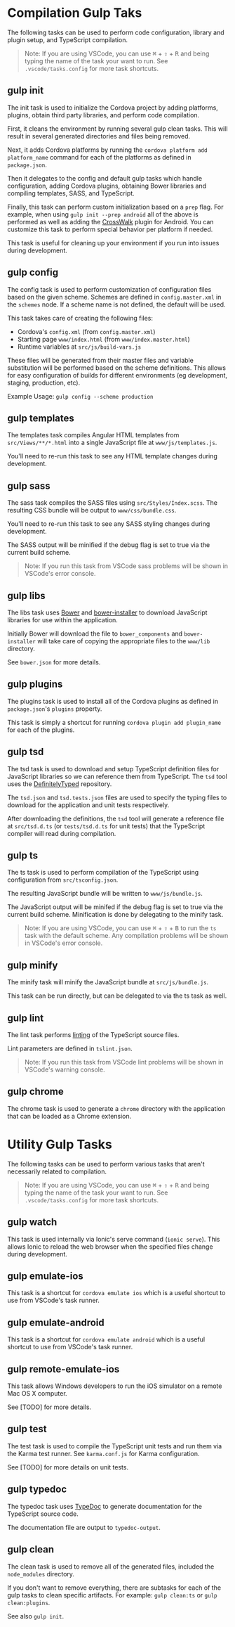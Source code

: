 # Compilation Gulp Taks

The following tasks can be used to perform code configuration, library and plugin setup, and TypeScript compilation.

> Note: If you are using VSCode, you can use <kbd>⌘</kbd> + <kbd>⇧</kbd> + <kbd>R</kbd> and being typing the name of the task your want to run. See `.vscode/tasks.config` for more task shortcuts.

## gulp init

The init task is used to initialize the Cordova project by adding platforms, plugins, obtain third party libraries, and perform code compilation.

First, it cleans the environment by running several gulp clean tasks. This will result in several generated directories and files being removed.

Next, it adds Cordova platforms by running the `cordova platform add platform_name` command for each of the platforms as defined in `package.json`.

Then it delegates to the config and default gulp tasks which handle configuration, adding Cordova plugins, obtaining Bower libraries and compiling templates, SASS, and TypeScript.

Finally, this task can perform custom initialization based on a `prep` flag. For example, when using `gulp init --prep android` all of the above is performed as well as adding the [CrossWalk](https://crosswalk-project.org/) plugin for Android. You can customize this task to perform special behavior per platform if needed.

This task is useful for cleaning up your environment if you run into issues during development.

## gulp config

The config task is used to perform customization of configuration files based on the given scheme. Schemes are defined in `config.master.xml` in the `schemes` node. If a scheme name is not defined, the default will be used.

This task takes care of creating the following files:

* Cordova's `config.xml` (from `config.master.xml`)
* Starting page `www/index.html` (from `www/index.master.html`)
* Runtime variables at `src/js/build-vars.js`

These files will be generated from their master files and variable substitution will be performed based on the scheme definitions. This allows for easy configuration of builds for different environments (eg development, staging, production, etc).

Example Usage: `gulp config --scheme production`

## gulp templates

The templates task compiles Angular HTML templates from `src/Views/**/*.html` into a single JavaScript file at `www/js/templates.js`.

You'll need to re-run this task to see any HTML template changes during development.

## gulp sass

The sass task compiles the SASS files using `src/Styles/Index.scss`. The resulting CSS bundle will be output to `www/css/bundle.css`.

You'll need to re-run this task to see any SASS styling changes during development.

The SASS output will be minified if the debug flag is set to true via the current build scheme.

> Note: If you run this task from VSCode sass problems will be shown in VSCode's error console.

## gulp libs

The libs task uses [Bower](http://bower.io/) and [bower-installer](https://www.npmjs.com/package/bower-installer) to download JavaScript libraries for use within the application.

Initially Bower will download the file to `bower_components` and `bower-installer` will take care of copying the appropriate files to the `www/lib` directory.

See `bower.json` for more details.

## gulp plugins

The plugins task is used to install all of the Cordova plugins as defined in `package.json`'s `plugins` property.

This task is simply a shortcut for running `cordova plugin add plugin_name` for each of the plugins.

## gulp tsd

The tsd task is used to download and setup TypeScript definition files for JavaScript libraries so we can reference them from TypeScript. The `tsd` tool uses the [DefinitelyTyped](http://definitelytyped.org/) repository.

The `tsd.json` and `tsd.tests.json` files are used to specify the typing files to download for the application and unit tests respectively.

After downloading the definitions, the `tsd` tool will generate a reference file at `src/tsd.d.ts` (or `tests/tsd.d.ts` for unit tests) that the TypeScript compiler will read during compilation.

## gulp ts

The ts task is used to perform compilation of the TypeScript using configuration from `src/tsconfig.json`.

The resulting JavaScript bundle will be written to `www/js/bundle.js`.

The JavaScript output will be minifed if the debug flag is set to true via the current build scheme. Minification is done by delegating to the minify task.

> Note: If you are using VSCode, you can use <kbd>⌘</kbd> + <kbd>⇧</kbd> + <kbd>B</kbd> to run the `ts` task with the default scheme. Any compilation problems will be shown in VSCode's error console.

## gulp minify

The minify task will minify the JavaScript bundle at `src/js/bundle.js`.

This task can be run directly, but can be delegated to via the ts task as well.

## gulp lint

The lint task performs [linting](https://en.wikipedia.org/wiki/Lint_(software)) of the TypeScript source files.

Lint parameters are defined in `tslint.json`.

> Note: If you run this task from VSCode lint problems will be shown in VSCode's warning console.

## gulp chrome

The chrome task is used to generate a `chrome` directory with the application that can be loaded as a Chrome extension.

# Utility Gulp Tasks

The following tasks can be used to perform various tasks that aren't necessarily related to compilation.

> Note: If you are using VSCode, you can use <kbd>⌘</kbd> + <kbd>⇧</kbd> + <kbd>R</kbd> and being typing the name of the task your want to run. See `.vscode/tasks.config` for more task shortcuts.

## gulp watch

This task is used internally via Ionic's serve command (`ionic serve`). This allows Ionic to reload the web browser when the specified files change during development.

## gulp emulate-ios

This task is a shortcut for `cordova emulate ios` which is a useful shortcut to use from VSCode's task runner.

## gulp emulate-android

This task is a shortcut for `cordova emulate android` which is a useful shortcut to use from VSCode's task runner.

## gulp remote-emulate-ios

This task allows Windows developers to run the iOS simulator on a remote Mac OS X computer.

See [TODO] for more details.

## gulp test

The test task is used to compile the TypeScript unit tests and run them via the Karma test runner. See `karma.conf.js` for Karma configuration.

See [TODO] for more details on unit tests.

## gulp typedoc

The typedoc task uses [TypeDoc](http://typedoc.io/) to generate documentation for the TypeScript source code.

The documentation file are output to `typedoc-output`.

## gulp clean

The clean task is used to remove all of the generated files, included the `node_modules` directory.

If you don't want to remove everything, there are subtasks for each of the gulp tasks to clean specific artifacts. For example: `gulp clean:ts` or `gulp clean:plugins`.

See also `gulp init`.
